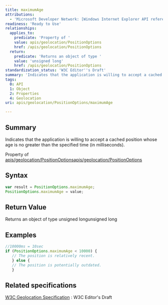 ```yaml
---
title: maximumAge
attributions:
  - 'Microsoft Developer Network: [Windows Internet Explorer API reference Article](http://msdn.microsoft.com/en-us/library/ie/hh828809%28v=vs.85%29.aspx)'
readiness: 'Ready to Use'
relationships:
  applies_to:
    predicate: 'Property of '
    value: apis/geolocation/PositionOptions
    href: /apis/geolocation/PositionOptions
  return:
    predicate: 'Returns an object of type '
    value: 'unsigned long'
    href: /apis/geolocation/PositionOptions
standardization_status: 'W3C Editor''s Draft'
summary: 'Indicates that the application is willing to accept a cached position whose age is no greater than the specified time (in milliseconds).'
tags:
  0: API
  1: Object
  2: Properties
  4: Geolocation
uri: apis/geolocation/PositionOptions/maximumAge

---
```

## Summary

Indicates that the application is willing to accept a cached position whose age is no greater than the specified time (in milliseconds).

Property of [apis/geolocation/PositionOptions](/apis/geolocation/PositionOptions)[apis/geolocation/PositionOptions](/apis/geolocation/PositionOptions)

## Syntax

``` js
var result = PositionOptions.maximumAge;
PositionOptions.maximumAge = value;
```

## Return Value

Returns an object of type unsigned longunsigned long

## Examples

``` js
//10000ms = 10sec
if (PositionOptions.maximumAge < 10000) {
   // The position is relatively recent.
   } else {
   // The position is potentially outdated.
   }
```

## Related specifications

[W3C Geolocation Specification](http://dev.w3.org/geo/api/spec-source.html)
:   W3C Editor's Draft
